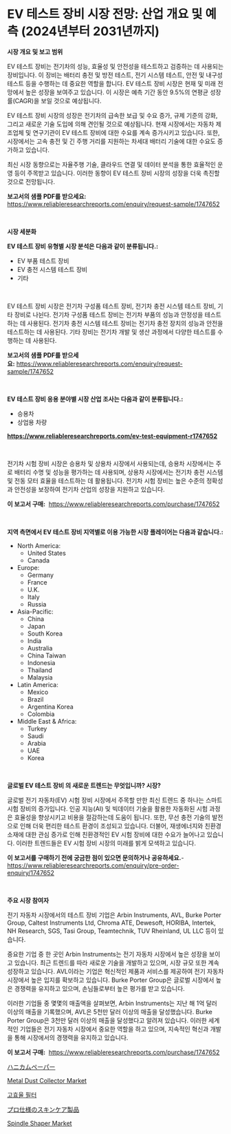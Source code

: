 <p><h1>EV 테스트 장비 시장 전망: 산업 개요 및 예측 (2024년부터 2031년까지)</h1></p><p><strong>시장 개요 및 보고 범위</strong></p>
<p><p>EV 테스트 장비는 전기차의 성능, 효율성 및 안전성을 테스트하고 검증하는 데 사용되는 장비입니다. 이 장비는 배터리 충전 및 방전 테스트, 전기 시스템 테스트, 안전 및 내구성 테스트 등을 수행하는 데 중요한 역할을 합니다. EV 테스트 장비 시장은 현재 및 미래 전망에서 높은 성장을 보여주고 있습니다. 이 시장은 예측 기간 동안 9.5%의 연평균 성장률(CAGR)을 보일 것으로 예상됩니다.</p><p>EV 테스트 장비 시장의 성장은 전기차의 급속한 보급 및 수요 증가, 규제 기준의 강화, 그리고 새로운 기술 도입에 의해 견인될 것으로 예상됩니다. 현재 시장에서는 자동차 제조업체 및 연구기관이 EV 테스트 장비에 대한 수요를 계속 증가시키고 있습니다. 또한, 시장에서는 고속 충전 및 긴 주행 거리를 지원하는 차세대 배터리 기술에 대한 수요도 증가하고 있습니다.</p><p>최신 시장 동향으로는 자율주행 기술, 클라우드 연결 및 데이터 분석을 통한 효율적인 운영 등이 주목받고 있습니다. 이러한 동향이 EV 테스트 장비 시장의 성장을 더욱 촉진할 것으로 전망됩니다.</p></p>
<p><strong>보고서의 샘플 PDF를 받으세요:</strong> <a href="https://www.reliableresearchreports.com/enquiry/request-sample/1747652">https://www.reliableresearchreports.com/enquiry/request-sample/1747652</a></p>
<p>&nbsp;</p>
<p><strong>시장 세분화</strong></p>
<p><strong>EV 테스트 장비 유형별 시장 분석은 다음과 같이 분류됩니다.:</strong></p>
<p><ul><li>EV 부품 테스트 장비</li><li>EV 충전 시스템 테스트 장비</li><li>기타</li></ul></p>
<p>&nbsp;</p>
<p><p>EV 테스트 장비 시장은 전기차 구성품 테스트 장비, 전기차 충전 시스템 테스트 장비, 기타 장비로 나뉜다. 전기차 구성품 테스트 장비는 전기차 부품의 성능과 안정성을 테스트하는 데 사용된다. 전기차 충전 시스템 테스트 장비는 전기차 충전 장치의 성능과 안전을 테스트하는 데 사용된다. 기타 장비는 전기차 개발 및 생산 과정에서 다양한 테스트를 수행하는 데 사용된다.</p></p>
<p><strong>보고서의 샘플 PDF를 받으세요:</strong>&nbsp;<a href="https://www.reliableresearchreports.com/enquiry/request-sample/1747652">https://www.reliableresearchreports.com/enquiry/request-sample/1747652</a></p>
<p>&nbsp;</p>
<p><strong> EV 테스트 장비 응용 분야별 시장 산업 조사는 다음과 같이 분류됩니다.:</strong></p>
<p><ul><li>승용차</li><li>상업용 차량</li></ul></p>
<p><strong><a href="https://www.reliableresearchreports.com/ev-test-equipment-r1747652">https://www.reliableresearchreports.com/ev-test-equipment-r1747652</a></strong></p>
<p>&nbsp;</p>
<p><p>전기차 시험 장비 시장은 승용차 및 상용차 시장에서 사용되는데, 승용차 시장에서는 주로 배터리 수명 및 성능을 평가하는 데 사용되며, 상용차 시장에서는 전기차 충전 시스템 및 전동 모터 효율을 테스트하는 데 활용됩니다. 전기차 시험 장비는 높은 수준의 정확성과 안전성을 보장하여 전기차 산업의 성장을 지원하고 있습니다.</p></p>
<p><strong>이 보고서 구매:</strong>&nbsp; <a href="https://www.reliableresearchreports.com/purchase/1747652">https://www.reliableresearchreports.com/purchase/1747652</a></p>
<p>&nbsp;</p>
<p><strong>지역 측면에서 EV 테스트 장비 지역별로 이용 가능한 시장 플레이어는 다음과 같습니다.:</strong></p>
<p><ul>
    <li>
        North America:
        <ul>
            <li>United States</li>
            <li>Canada</li>
        </ul>
    </li>
    <li>
        Europe:
        <ul>
            <li>Germany</li>
            <li>France</li>
            <li>U.K.</li>
            <li>Italy</li>
            <li>Russia</li>
        </ul>
    </li>
    <li>
        Asia-Pacific:
        <ul>
            <li>China</li>
            <li>Japan</li>
            <li>South Korea</li>
            <li>India</li>
            <li>Australia</li>
            <li>China Taiwan</li>
            <li>Indonesia</li>
            <li>Thailand</li>
            <li>Malaysia</li>
        </ul>
    </li>
    <li>
        Latin America:
        <ul>
            <li>Mexico</li>
            <li>Brazil</li>
            <li>Argentina Korea</li>
            <li>Colombia</li>
        </ul>
    </li>
    <li>
        Middle East & Africa:
        <ul>
            <li>Turkey</li>
            <li>Saudi</li>
            <li>Arabia</li>
            <li>UAE</li>
            <li>Korea</li>
        </ul>
    </li>
    </ul></p>
<p>&nbsp;</p>
<p><strong>글로벌 EV 테스트 장비 의 새로운 트렌드는 무엇입니까? 시장?</strong></p>
<p><p>글로벌 전기 자동차(EV) 시험 장비 시장에서 주목할 만한 최신 트렌드 중 하나는 스마트 시험 장비의 증가입니다. 인공 지능(AI) 및 빅데이터 기술을 활용한 자동화된 시험 과정은 효율성을 향상시키고 비용을 절감하는데 도움이 됩니다. 또한, 무선 충전 기술의 발전으로 인해 더욱 편리한 테스트 환경이 조성되고 있습니다. 더불어, 재생에너지와 친환경 소재에 대한 관심 증가로 인해 친환경적인 EV 시험 장비에 대한 수요가 늘어나고 있습니다. 이러한 트렌드들은 EV 시험 장비 시장의 미래를 밝게 모색하고 있습니다.</p></p>
<p><strong>이 보고서를 구매하기 전에 궁금한 점이 있으면 문의하거나 공유하세요.</strong>- <a href="https://www.reliableresearchreports.com/enquiry/pre-order-enquiry/1747652">https://www.reliableresearchreports.com/enquiry/pre-order-enquiry/1747652</a></p>
<p>&nbsp;</p>
<p><strong>주요 시장 참여자</strong></p>
<p><p>전기 자동차 시장에서의 테스트 장비 기업은 Arbin Instruments, AVL, Burke Porter Group, Caltest Instruments Ltd, Chroma ATE, Dewesoft, HORIBA, Intertek, NH Research, SGS, Tasi Group, Teamtechnik, TUV Rheinland, UL LLC 등이 있습니다. </p><p>중요한 기업 중 한 곳인 Arbin Instruments는 전기 자동차 시장에서 높은 성장을 보이고 있습니다. 최근 트렌드를 따라 새로운 기술을 개발하고 있으며, 시장 규모 또한 계속 성장하고 있습니다. AVL이라는 기업은 혁신적인 제품과 서비스를 제공하여 전기 자동차 시장에서 높은 입지를 확보하고 있습니다. Burke Porter Group은 글로벌 시장에서 높은 경쟁력을 유지하고 있으며, 손님들로부터 높은 평가를 받고 있습니다. </p><p>이러한 기업들 중 몇몇의 매출액을 살펴보면, Arbin Instruments는 지난 해 1억 달러 이상의 매출을 기록했으며, AVL은 5천만 달러 이상의 매출을 달성했습니다. Burke Porter Group은 3천만 달러 이상의 매출을 달성했다고 알려져 있습니다.  이러한 세계적인 기업들은 전기 자동차 시장에서 중요한 역할을 하고 있으며, 지속적인 혁신과 개발을 통해 시장에서의 경쟁력을 유지하고 있습니다.</p></p>
<p><strong>이 보고서 구매:</strong>&nbsp;&nbsp;<a href="https://www.reliableresearchreports.com/purchase/1747652">https://www.reliableresearchreports.com/purchase/1747652</a></p>
<p><p><a href="https://medium.com/@thomasbaker655/%E3%83%8F%E3%83%8B%E3%82%AB%E3%83%A0%E7%B4%99%E5%B8%82%E5%A0%B4-2031%E5%B9%B4%E3%81%BE%E3%81%A7%E3%81%AE%E3%83%88%E3%83%AC%E3%83%B3%E3%83%89-%E4%BA%88%E6%B8%AC-%E7%AB%B6%E4%BA%89%E5%88%86%E6%9E%90-19106328f290">ハニカムペーパー</a></p><p><a href="https://github.com/singletonthaxterkelliehr2df/Market-Research-Report-List-2/blob/main/metal-dust-collector-market.md">Metal Dust Collector Market</a></p><p><a href="https://medium.com/@seanturner6262/%EA%B3%A0%ED%9A%A8%EC%9C%A8-%ED%95%84%ED%84%B0-%EC%8B%9C%EC%9E%A5-%EA%B7%9C%EB%AA%A8%EB%8A%94-%EA%B8%80%EB%A1%9C%EB%B2%8C-%EC%82%B0%EC%97%85%EC%97%90%EC%84%9C-%EC%B5%9C%EC%A0%81%EC%9D%98-%EB%A7%88%EC%BC%80%ED%8C%85-%EC%B1%84%EB%84%90%EC%9D%84-%EB%B3%B4%EC%97%AC%EC%A4%8D%EB%8B%88%EB%8B%A4-d1bc669f9c34">고효율 필터</a></p><p><a href="https://medium.com/@jarredmertz53/%E3%83%97%E3%83%AD%E3%83%95%E3%82%A7%E3%83%83%E3%82%B7%E3%83%A7%E3%83%8A%E3%83%AB%E3%82%B9%E3%82%AD%E3%83%B3%E3%82%B1%E3%82%A2%E8%A3%BD%E5%93%81%E5%B8%82%E5%A0%B4-%E5%B8%82%E5%A0%B4cagr-%E5%B8%82%E5%A0%B4%E3%83%88%E3%83%AC%E3%83%B3%E3%83%89-%E3%81%8A%E3%82%88%E3%81%B3%E6%88%90%E9%95%B7%E6%88%A6%E7%95%A5%E3%81%AB%E3%81%A4%E3%81%84%E3%81%A6%E3%81%AE%E6%B4%9E%E5%AF%9F-825c5008168c">プロ仕様のスキンケア製品</a></p><p><a href="https://github.com/kufem1/Market-Research-Report-List-2/blob/main/spindle-shaper-market.md">Spindle Shaper Market</a></p></p>